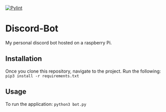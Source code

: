 [![Pylint](https://github.com/ZacharySantamaria/Discord-Bot/actions/workflows/pylint.yml/badge.svg?branch=main)](https://github.com/ZacharySantamaria/Discord-Bot/actions/workflows/pylint.yml)

# Discord-Bot
My personal discord bot hosted on a raspberry Pi.

## Installation
Once you clone this repository, navigate to the project.
Run the following: `pip3 install -r requirements.txt`

## Usage
To run the application: `python3 bot.py`
